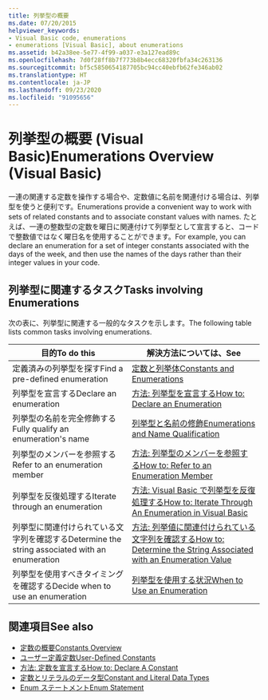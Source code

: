 ```yaml
---
title: 列挙型の概要
ms.date: 07/20/2015
helpviewer_keywords:
- Visual Basic code, enumerations
- enumerations [Visual Basic], about enumerations
ms.assetid: b42a38ee-5e77-4f99-a037-e3a127ead89c
ms.openlocfilehash: 7d0f28ff8b7f773b8b4ecc68320fbfa34c263136
ms.sourcegitcommit: bf5c5850654187705bc94cc40ebfb62fe346ab02
ms.translationtype: HT
ms.contentlocale: ja-JP
ms.lasthandoff: 09/23/2020
ms.locfileid: "91095656"
---
```

# <a name="enumerations-overview-visual-basic"></a><span data-ttu-id="43bc0-102">列挙型の概要 (Visual Basic)</span><span class="sxs-lookup"><span data-stu-id="43bc0-102">Enumerations Overview (Visual Basic)</span></span>

<span data-ttu-id="43bc0-103">一連の関連する定数を操作する場合や、定数値に名前を関連付ける場合は、列挙型を使うと便利です。</span><span class="sxs-lookup"><span data-stu-id="43bc0-103">Enumerations provide a convenient way to work with sets of related constants and to associate constant values with names.</span></span> <span data-ttu-id="43bc0-104">たとえば、一連の整数型の定数を曜日に関連付けて列挙型として宣言すると、コードで整数値ではなく曜日名を使用することができます。</span><span class="sxs-lookup"><span data-stu-id="43bc0-104">For example, you can declare an enumeration for a set of integer constants associated with the days of the week, and then use the names of the days rather than their integer values in your code.</span></span>  
  
## <a name="tasks-involving-enumerations"></a><span data-ttu-id="43bc0-105">列挙型に関連するタスク</span><span class="sxs-lookup"><span data-stu-id="43bc0-105">Tasks involving Enumerations</span></span>  

 <span data-ttu-id="43bc0-106">次の表に、列挙型に関連する一般的なタスクを示します。</span><span class="sxs-lookup"><span data-stu-id="43bc0-106">The following table lists common tasks involving enumerations.</span></span>  
  
|<span data-ttu-id="43bc0-107">目的</span><span class="sxs-lookup"><span data-stu-id="43bc0-107">To do this</span></span>|<span data-ttu-id="43bc0-108">解決方法については、</span><span class="sxs-lookup"><span data-stu-id="43bc0-108">See</span></span>|  
|----------------|---------|  
|<span data-ttu-id="43bc0-109">定義済みの列挙型を探す</span><span class="sxs-lookup"><span data-stu-id="43bc0-109">Find a pre-defined enumeration</span></span>|[<span data-ttu-id="43bc0-110">定数と列挙体</span><span class="sxs-lookup"><span data-stu-id="43bc0-110">Constants and Enumerations</span></span>](../../../language-reference/constants-and-enumerations.md)|  
|<span data-ttu-id="43bc0-111">列挙型を宣言する</span><span class="sxs-lookup"><span data-stu-id="43bc0-111">Declare an enumeration</span></span>|[<span data-ttu-id="43bc0-112">方法: 列挙型を宣言する</span><span class="sxs-lookup"><span data-stu-id="43bc0-112">How to: Declare an Enumeration</span></span>](how-to-declare-enumerations.md)|  
|<span data-ttu-id="43bc0-113">列挙型の名前を完全修飾する</span><span class="sxs-lookup"><span data-stu-id="43bc0-113">Fully qualify an enumeration's name</span></span>|[<span data-ttu-id="43bc0-114">列挙型と名前の修飾</span><span class="sxs-lookup"><span data-stu-id="43bc0-114">Enumerations and Name Qualification</span></span>](enumerations-and-name-qualification.md)|  
|<span data-ttu-id="43bc0-115">列挙型のメンバーを参照する</span><span class="sxs-lookup"><span data-stu-id="43bc0-115">Refer to an enumeration member</span></span>|[<span data-ttu-id="43bc0-116">方法: 列挙型のメンバーを参照する</span><span class="sxs-lookup"><span data-stu-id="43bc0-116">How to: Refer to an Enumeration Member</span></span>](how-to-refer-to-an-enumeration-member.md)|  
|<span data-ttu-id="43bc0-117">列挙型を反復処理する</span><span class="sxs-lookup"><span data-stu-id="43bc0-117">Iterate through an enumeration</span></span>|[<span data-ttu-id="43bc0-118">方法: Visual Basic で列挙型を反復処理する</span><span class="sxs-lookup"><span data-stu-id="43bc0-118">How to: Iterate Through An Enumeration in Visual Basic</span></span>](how-to-iterate-through-an-enumeration.md)|  
|<span data-ttu-id="43bc0-119">列挙型に関連付けられている文字列を確認する</span><span class="sxs-lookup"><span data-stu-id="43bc0-119">Determine the string associated with an enumeration</span></span>|[<span data-ttu-id="43bc0-120">方法: 列挙値に関連付けられている文字列を確認する</span><span class="sxs-lookup"><span data-stu-id="43bc0-120">How to: Determine the String Associated with an Enumeration Value</span></span>](how-to-determine-the-string-associated-with-an-enumeration-value.md)|  
|<span data-ttu-id="43bc0-121">列挙型を使用すべきタイミングを確認する</span><span class="sxs-lookup"><span data-stu-id="43bc0-121">Decide when to use an enumeration</span></span>|[<span data-ttu-id="43bc0-122">列挙型を使用する状況</span><span class="sxs-lookup"><span data-stu-id="43bc0-122">When to Use an Enumeration</span></span>](when-to-use-an-enumeration.md)|  
  
## <a name="see-also"></a><span data-ttu-id="43bc0-123">関連項目</span><span class="sxs-lookup"><span data-stu-id="43bc0-123">See also</span></span>

- [<span data-ttu-id="43bc0-124">定数の概要</span><span class="sxs-lookup"><span data-stu-id="43bc0-124">Constants Overview</span></span>](constants-overview.md)
- [<span data-ttu-id="43bc0-125">ユーザー定義定数</span><span class="sxs-lookup"><span data-stu-id="43bc0-125">User-Defined Constants</span></span>](user-defined-constants.md)
- [<span data-ttu-id="43bc0-126">方法: 定数を宣言する</span><span class="sxs-lookup"><span data-stu-id="43bc0-126">How to: Declare A Constant</span></span>](how-to-declare-a-constant.md)
- [<span data-ttu-id="43bc0-127">定数とリテラルのデータ型</span><span class="sxs-lookup"><span data-stu-id="43bc0-127">Constant and Literal Data Types</span></span>](constant-and-literal-data-types.md)
- [<span data-ttu-id="43bc0-128">Enum ステートメント</span><span class="sxs-lookup"><span data-stu-id="43bc0-128">Enum Statement</span></span>](../../../language-reference/statements/enum-statement.md)
